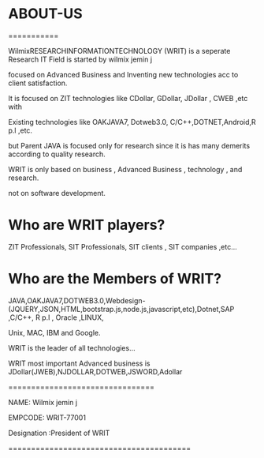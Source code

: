 # ABOUT-US
===========

WilmixRESEARCHINFORMATIONTECHNOLOGY (WRIT)  is   a  seperate  Research IT Field is  started by  wilmix jemin j

 focused  on  Advanced   Business   and  Inventing  new  technologies  acc  to  client   satisfaction.

It  is    focused    on   ZIT    technologies   like   CDollar, GDollar, JDollar , CWEB  ,etc  with

Existing   technologies  like  OAKJAVA7, Dotweb3.0,  C/C++,DOTNET,Android,R p.l ,etc.

but  Parent  JAVA  is focused  only  for  research  since  it  is  has many demerits according to  quality research.

WRIT  is  only  based   on  business   , Advanced  Business  ,  technology  , and  research.

not   on  software    development.

Who  are  WRIT  players?
==========================

ZIT Professionals, SIT Professionals, SIT clients  , SIT companies  ,etc...

Who  are  the   Members   of  WRIT?
====================================

JAVA,OAKJAVA7,DOTWEB3.0,Webdesign-(JQUERY,JSON,HTML,bootstrap.js,node.js,javascript,etc),Dotnet,SAP  ,C/C++, R p.l ,  Oracle ,LINUX,

Unix, MAC, IBM  and   Google.

WRIT  is  the  leader  of all  technologies...

WRIT    most  important Advanced  business  is  JDollar(JWEB),NJDOLLAR,DOTWEB,JSWORD,Adollar

================================

NAME:  Wilmix  jemin  j

EMPCODE: WRIT-77001

Designation :President  of  WRIT   

========================================

